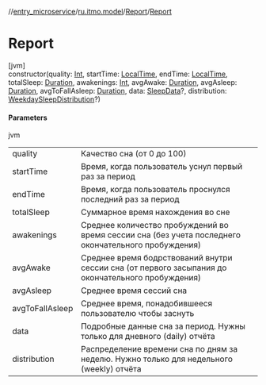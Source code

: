 //[entry_microservice](../../../index.md)/[ru.itmo.model](../index.md)/[Report](index.md)/[Report](-report.md)

# Report

[jvm]\
constructor(quality: [Int](https://kotlinlang.org/api/core/kotlin-stdlib/kotlin/-int/index.html), startTime: [LocalTime](https://docs.oracle.com/javase/8/docs/api/java/time/LocalTime.html), endTime: [LocalTime](https://docs.oracle.com/javase/8/docs/api/java/time/LocalTime.html), totalSleep: [Duration](https://docs.oracle.com/javase/8/docs/api/java/time/Duration.html), awakenings: [Int](https://kotlinlang.org/api/core/kotlin-stdlib/kotlin/-int/index.html), avgAwake: [Duration](https://docs.oracle.com/javase/8/docs/api/java/time/Duration.html), avgAsleep: [Duration](https://docs.oracle.com/javase/8/docs/api/java/time/Duration.html), avgToFallAsleep: [Duration](https://docs.oracle.com/javase/8/docs/api/java/time/Duration.html), data: [SleepData](../-sleep-data/index.md)?, distribution: [WeekdaySleepDistribution](../-weekday-sleep-distribution/index.md)?)

#### Parameters

jvm

| | |
|---|---|
| quality | Качество сна (от 0 до 100) |
| startTime | Время, когда пользователь уснул первый раз за период |
| endTime | Время, когда пользователь проснулся последний раз за период |
| totalSleep | Суммарное время нахождения во сне |
| awakenings | Среднее количество пробуждений во время сессии сна (без учета последнего окончательного пробуждения) |
| avgAwake | Среднее время бодрствований внутри сессии сна (от первого засыпания до окончательного пробуждения) |
| avgAsleep | Среднее время сессий сна |
| avgToFallAsleep | Среднее время, понадобившееся пользователю чтобы заснуть |
| data | Подробные данные сна за период. Нужны только для дневного (daily) отчёта |
| distribution | Распределение времени сна по дням за неделю. Нужно только для недельного (weekly) отчёта |